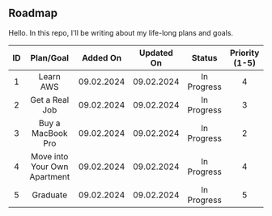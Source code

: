 ## Roadmap

Hello. In this repo, I'll be writing about my life-long plans and goals.

| ID  |          Plan/Goal           |  Added On  | Updated On |   Status    | Priority (1-5) |
| :-: | :--------------------------: | :--------: | :--------: | :---------: | :------------: |
|  1  |          Learn AWS           | 09.02.2024 | 09.02.2024 | In Progress |       4        |
|  2  |        Get a Real Job        | 09.02.2024 | 09.02.2024 | In Progress |       3        |
|  3  |      Buy a MacBook Pro       | 09.02.2024 | 09.02.2024 | In Progress |       2        |
|  4  | Move into Your Own Apartment | 09.02.2024 | 09.02.2024 | In Progress |       4        |
|  5  |           Graduate           | 09.02.2024 | 09.02.2024 | In Progress |       5        |

